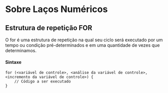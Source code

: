 <h1>Sobre Laços Numéricos</h1>

<h2>Estrutura de repetição FOR</h2>

<p>O for é uma estrutura de repetição na qual seu ciclo será executado por um tempo ou condição pré-determinados e em uma quantidade de vezes que determinamos.</p>

<h4>Sintaxe</h4>

~~~
for (<variável de controle>, <análise da variável de controle>, <incremento da variável de controle>) {
    // Código a ser executado
}
~~~
